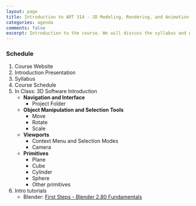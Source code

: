 ```yaml
---
layout: page
title: Introduction to ART 314 - 3D Modeling, Rendering, and Animation
categories: agenda
comments: false
excerpt: Introduction to the course. We will discuss the syllabus and give a demo of 3D software.
---
```


### Schedule

1. Course Website
2. Introduction Presentation
3. Syllabus
4. Course Schedule
5. In Class: 3D Software Introduction
   - **Navigation and Interface**
     - Project Folder
   - **Object Manipulation and Selection Tools**
     - Move
     - Rotate
     - Scale
   - **Viewports**
     - Context Menu and Selection Modes
     - Camera
   - **Primitives**
     - Plane
     - Cube
     - Cylinder
     - Sphere
     - Other primitives
6. Intro tutorials
   - Blender: [First Steps - Blender 2.80 Fundamentals](https://www.youtube.com/watch?v=MF1qEhBSfq4&list=PLa1F2ddGya_-UvuAqHAksYnB0qL9yWDO6)